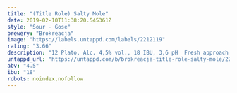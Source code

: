 ```yaml
---
title: "(Title Role) Salty Mole"
date: 2019-02-10T11:38:20.545361Z
style: "Sour - Gose"
brewery: "Brokreacja"
image: "https://labels.untappd.com/labels/2212119"
rating: "3.66"
description: "12 Plato, Alc. 4,5% vol., 18 IBU, 3,6 pH  Fresh approach to traditional Gose, supported by the extremly aromatic mango cultivar - Alphonso.  Ingredients: water, malts: Wheat, Pilsner, Acidulated, hop: Citra, yeasts, lactic acid, mango Alphonso juice, coriander, salt"
untappd_url: "https://untappd.com/b/brokreacja-title-role-salty-mole/2212119"
abv: "4.5"
ibu: "18"
robots: noindex,nofollow
---
```

